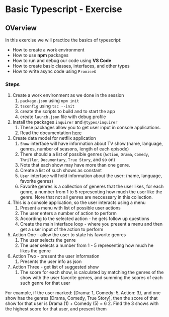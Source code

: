 # Basic Typescript - Exercise

## OVerview
In this exercise we will practice the basics of typescript:
* How to create a work environment
* How to use **npm** packages
* How to run and debug our code using **VS Code**
* How to create basic classes, interfaces, and other types
* How to write async code using `Promise`s


### Steps
1. Create a work environment as we done in the session
   1. `package.json` using `npm init`
   2. `tsconfig` using `tsc --init`
   3. create the scripts to build and to start the app
   4. create `launch.json` file with debug profile
2. Install the packages `inquirer` and `@types/inquirer`
   1. These packages allow you to get user input in console applications.
   2. Read the documentation [here](https://www.npmjs.com/package/inquirer)
3. Create data model for netflix application
   1. `Show` interface will have information about TV show (name, language, genres, number of seasons, length of each episode)
   2. There should a a list of possible genres (`Action`, `Drama`, `Comedy`, `Thriller`, `Documentary`, `True Story`, and so on)
   3. Note that each show may have more than one genre.
   4. Create a list of such shows as constant
   5. `User` interface will hold information about the user: (name, language, favorite genres)
   6. Favorite genres is a collection of generes that the user likes, for each genre, a number from 1 to 5 representing how much the user like the genre. Nore that not all genres are neccessary in this collection. 
4. This is a console application, so the user interacts using a menu
   1. Present a menu with list of possible user actions
   2. The user enters a number of action to perform
   3. According to the selected action - he gets follow up questions
   4. Create the main interface loop - where you present a menu and then get a user input of the action to perform
5. Action One - allow the user to state his favorite genres
   1. The user selects the genre
   2. The user selects a number from 1 - 5 representing how much he likes the genre
6. Action Two - present the user information
   1. Presents the user info as json
7. Action Three - get list of suggested show
   1. The score for each show, is calculated by matching the genres of the show with the user favorite genres, and summing the scores of each such genre for that user


For example, if the user marked: {Drama: 1, Comedy: 5, Action: 3}, and one show has the genres [Drama, Comedy, True Story], then the score of that show for that user is Drama (1) + Comedy (5) = 6
    2. Find the 3 shows with the highest score for that user, and present them




